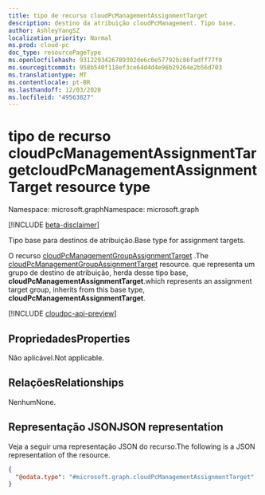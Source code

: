 ```yaml
---
title: tipo de recurso cloudPcManagementAssignmentTarget
description: destino da atribuição cloudPcManagement. Tipo base.
author: AshleyYangSZ
localization_priority: Normal
ms.prod: cloud-pc
doc_type: resourcePageType
ms.openlocfilehash: 9312293426789302de6c0e57792bc86fadff77f0
ms.sourcegitcommit: 958b540f118ef3ce64d4d4e96b29264e2b56d703
ms.translationtype: MT
ms.contentlocale: pt-BR
ms.lasthandoff: 12/03/2020
ms.locfileid: "49563827"
---
```

# <a name="cloudpcmanagementassignmenttarget-resource-type"></a><span data-ttu-id="042f9-104">tipo de recurso cloudPcManagementAssignmentTarget</span><span class="sxs-lookup"><span data-stu-id="042f9-104">cloudPcManagementAssignmentTarget resource type</span></span>

<span data-ttu-id="042f9-105">Namespace: microsoft.graph</span><span class="sxs-lookup"><span data-stu-id="042f9-105">Namespace: microsoft.graph</span></span>

[!INCLUDE [beta-disclaimer](../../includes/beta-disclaimer.md)]

<span data-ttu-id="042f9-106">Tipo base para destinos de atribuição.</span><span class="sxs-lookup"><span data-stu-id="042f9-106">Base type for assignment targets.</span></span>

<span data-ttu-id="042f9-107">O recurso [cloudPcManagementGroupAssignmentTarget](cloudpcmanagementgroupassignmenttarget.md) .</span><span class="sxs-lookup"><span data-stu-id="042f9-107">The [cloudPcManagementGroupAssignmentTarget](cloudpcmanagementgroupassignmenttarget.md) resource.</span></span> <span data-ttu-id="042f9-108">que representa um grupo de destino de atribuição, herda desse tipo base, **cloudPcManagementAssignmentTarget**.</span><span class="sxs-lookup"><span data-stu-id="042f9-108">which represents an assignment target group, inherits from this base type, **cloudPcManagementAssignmentTarget**.</span></span>

[!INCLUDE [cloudpc-api-preview](../../includes/cloudpc-api-preview.md)]
## <a name="properties"></a><span data-ttu-id="042f9-109">Propriedades</span><span class="sxs-lookup"><span data-stu-id="042f9-109">Properties</span></span>

<span data-ttu-id="042f9-110">Não aplicável.</span><span class="sxs-lookup"><span data-stu-id="042f9-110">Not applicable.</span></span>

## <a name="relationships"></a><span data-ttu-id="042f9-111">Relações</span><span class="sxs-lookup"><span data-stu-id="042f9-111">Relationships</span></span>

<span data-ttu-id="042f9-112">Nenhum</span><span class="sxs-lookup"><span data-stu-id="042f9-112">None.</span></span>

## <a name="json-representation"></a><span data-ttu-id="042f9-113">Representação JSON</span><span class="sxs-lookup"><span data-stu-id="042f9-113">JSON representation</span></span>

<span data-ttu-id="042f9-114">Veja a seguir uma representação JSON do recurso.</span><span class="sxs-lookup"><span data-stu-id="042f9-114">The following is a JSON representation of the resource.</span></span>
<!-- {
  "blockType": "resource",
  "@odata.type": "microsoft.graph.cloudPcManagementAssignmentTarget"
}
-->

``` json
{
  "@odata.type": "#microsoft.graph.cloudPcManagementAssignmentTarget"
}
```

